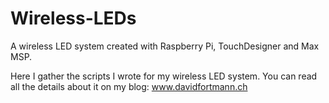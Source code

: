 # Wireless-LEDs
A wireless LED system created with Raspberry Pi, TouchDesigner and Max MSP.

Here I gather the scripts I wrote for my wireless LED system.
You can read all the details about it on my blog: www.davidfortmann.ch
